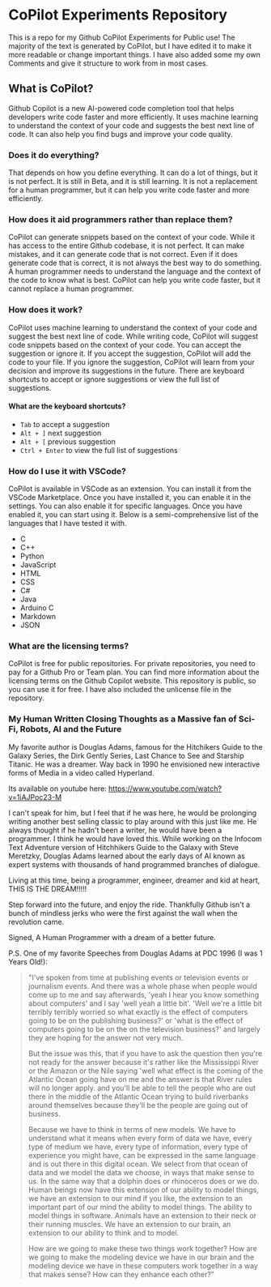# CoPilot Experiments Repository

 This is a repo for my Github CoPilot Experiments for Public use! The majority of the text is generated by CoPilot, but I have edited it to make it more readable or change important things. I have also added some my own Comments and give it structure to work from in most cases.

## What is CoPilot?

Github Copilot is a new AI-powered code completion tool that helps developers write code faster and more efficiently. It uses machine learning to understand the context of your code and suggests the best next line of code. It can also help you find bugs and improve your code quality.

### Does it do everything?

That depends on how you define everything. It can do a lot of things, but it is not perfect. It is still in Beta, and it is still learning. It is not a replacement for a human programmer, but it can help you write code faster and more efficiently.

### How does it aid programmers rather than replace them?

CoPilot can generate snippets based on the context of your code. While it has access to the entire Github codebase, it is not perfect. It can make mistakes, and it can generate code that is not correct. Even if it does generate code that is correct, it is not always the best way to do something. A human programmer needs to understand the language and the context of the code to know what is best. CoPilot can help you write code faster, but it cannot replace a human programmer.

### How does it work?

CoPilot uses machine learning to understand the context of your code and suggest the best next line of code. While writing code, CoPilot will suggest code snippets based on the context of your code. You can accept the suggestion or ignore it. If you accept the suggestion, CoPilot will add the code to your file. If you ignore the suggestion, CoPilot will learn from your decision and improve its suggestions in the future. There are keyboard shortcuts to accept or ignore suggestions or view the full list of suggestions.

#### What are the keyboard shortcuts?

-   `Tab` to accept a suggestion
-   `Alt + ]` next suggestion
-   `Alt + [` previous suggestion
-   `Ctrl + Enter` to view the full list of suggestions

### How do I use it with VSCode?

CoPilot is available in VSCode as an extension. You can install it from the VSCode Marketplace. Once you have installed it, you can enable it in the settings. You can also enable it for specific languages. Once you have enabled it, you can start using it. Below is a semi-comprehensive list of the languages that I have tested it with.

-   C
-   C++
-   Python
-   JavaScript
-   HTML
-   CSS
-   C#
-   Java
-   Arduino C
-   Markdown
-   JSON

### What are the licensing terms?

CoPilot is free for public repositories. For private repositories, you need to pay for a Github Pro or Team plan. You can find more information about the licensing terms on the Github Copilot website. This repository is public, so you can use it for free. I have also included the unlicense file in the repository.

### My Human Written Closing Thoughts as a Massive fan of Sci-Fi, Robots, AI and the Future

My favorite author is Douglas Adams, famous for the Hitchikers Guide to the Galaxy Series, the Dirk Gently Series, Last Chance to See and Starship Titanic. He was a dreamer. Way back in 1990 he envisioned new interactive forms of Media in a video called Hyperland.

Its available on youtube here: https://www.youtube.com/watch?v=1iAJPoc23-M

I can't speak for him, but I feel that if he was here, he would be prolonging writing another best selling classic to play around with this just like me. He always thought if he hadn't been a writer, he would have been a programmer. I think he would have loved this. While working on the Infocom Text Adventure version of Hitchhikers Guide to the Galaxy with Steve Meretzky, Douglas Adams learned about the early days of AI known as expert systems with thousands of hand programmed branches of dialogue. 

Living at this time, being a programmer, engineer, dreamer and kid at heart, THIS IS THE DREAM!!!!!

Step forward into the future, and enjoy the ride. Thankfully Github isn't a bunch of mindless jerks who were the first against the wall when the revolution came.

Signed,
    A Human Programmer with a dream of a better future.

P.S. One of my favorite Speeches from Douglas Adams at PDC 1996 (I was 1 Years Old!):


> "I've spoken from time at publishing events or television events or journalism events. And there was a whole phase when people would come up to me and say afterwards, 'yeah I hear you know something about computers' and I say 'well yeah a little bit'. 'Well we're a little bit terribly terribly worried so what exactly is the effect of computers going to be on the publishing business?' or 'what is the effect of computers going to be on the on the television business?' and largely they are hoping for the answer not very much. 
>
> But the issue was this, that if you have to ask the question then you're not ready for the answer because it's rather like the Mississippi River or the Amazon or the Nile saying 'well what effect is the coming of the Atlantic Ocean going have on me and the answer is that River rules will no longer apply. and you'll be able to tell the people who are out there in the middle of the Atlantic Ocean trying to build riverbanks around themselves because they'll be the people are going out of business. 
>
> Because we have to think in terms of new models. We have to understand what it means when every form of data we have, every type of medium we have, every type of information, every type of experience you might have, can be expressed in the same language and is out there in this digital ocean. We select from that ocean of data and we model the data we choose, in ways that make sense to us. In the same way that a dolphin does or rhinoceros does or we do. Human beings now have this extension of our ability to model things, we have an extension to our mind if you like, the extension to an important part of our mind the ability to model things. The ability to model things in software. Animals have an extension to their neck or their running muscles. We have an extension to our brain, an extension to our ability to think and to model.
>
> How are we going to make these two things work together? How are we going to make the modeling device we have in our brain and the modeling device we have in these computers work together in a way that makes sense? How can they enhance each other?"
